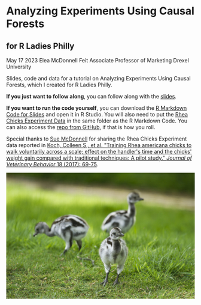 # Analyzing Experiments Using Causal Forests 
## for R Ladies Philly
May 17 2023
Elea McDonnell Feit
Associate Professor of Marketing
Drexel University
 
Slides, code and data for a tutorial on Analyzing Experiments Using Causal Forests, which I created for R Ladies Philly. 

**If you just want to follow along**, you can follow along with the [slides](https://eleafeit.github.io/Causal_Forests_Tutorial/Causal_Forests_Tutorial.html). 

**If you want to run the code yourself**, you can download the [R Markdown Code for Slides](https://eleafeit.github.io/Causal_Forests_Tutorial/Causal_Forests_Tutorial.Rmd) and open it in R Studio. You will also need to put the [Rhea Chicks Experiment Data](https://eleafeit.github.io//Causal_Forests_Tutorial/rhea.tables.grams.20150626.csv) in the same folder as the R Markdown Code. You can also access the [repo from GitHub](https://github.com/eleafeit/Causal_Forests_Tutorial), if that is how you roll. 

Special thanks to [Sue McDonnell](https://www.vet.upenn.edu/people/faculty-clinician-search/SUEMCDONNELL) for sharing the Rhea Chicks Experiment data reported in [Koch, Colleen S., et al. "Training Rhea americana chicks to walk voluntarily across a scale; effect on the handler's time and the chicks' weight gain compared with traditional techniques: A pilot study." *Journal of Veterinary Behavior* 18 (2017): 69-75](https://doi.org/10.1016/j.jveb.2016.12.008).

![Rhea Chicks](https://github.com/eleafeit/Causal_Forests_Tutorial/blob/main/rhea_chicks.jpg)
